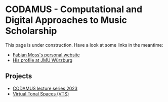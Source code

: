 # CODAMUS - Computational and Digital Approaches to Music Scholarship

This page is under construction. Have a look at some links in the meantime:

- [Fabian Moss's personal website](https://www.fabian-moss.de/)
- [His profile at JMU Würzburg](https://www.musikwissenschaft.uni-wuerzburg.de/team/moss)

## Projects

- [CODAMUS lecture series 2023](https://codamus.pubpub.org)
- [Virtual Tonal Spaces (VTS)](https://www.uni-wuerzburg.de/projekte/wuedive/projekte/virtual-tonal-spaces/)
